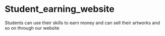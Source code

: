 # Student_earning_website
Students can use their skills to earn money and can sell their artworks and so on through our website
